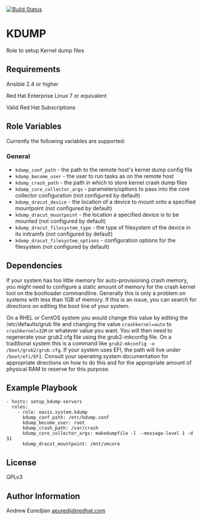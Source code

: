 [![Build Status](https://travis-ci.org/oasis-roles/kdump.svg?branch=master)](https://travis-ci.org/oasis-roles/kdump)

KDUMP
===========

Role to setup Kernel dump files

Requirements
------------

Ansible 2.4 or higher

Red Hat Enterprise Linux 7 or equivalent

Valid Red Hat Subscriptions

Role Variables
--------------

Currently the following variables are supported:

### General

* `kdump_conf_path` - the path to the remote host's kernel dump config file
* `kdump_become_user` - the user to run tasks as on the remote host
* `kdump_crash_path` - the path in which to store kernel crash dump files
* `kdump_core_collector_args` - parameters/options to pass into the core collector configuration (not configured by default)
* `kdump_dracut_device` - the location of a device to mount onto a specified mountpoint (not configured by default)
* `kdump_dracut_mountpoint` - the location a specified device is to be mounted (not configured by default)
* `kdump_dracut_filesystem_type` - the type of filesystem of the device in its initramfs (not configured by default)
* `kdump_dracut_filesystem_options` - configuration options for the filesystem (not configured by default)

Dependencies
------------

If your system has too little memory for auto-provisioning crash memory, you
might need to configure a static amount of memory for the crash kernel tool
on the bootloader commandline. Generally this is only a problem on systems with
less than 1GB of memory. If this is an issue, you can search for directions on
editing the boot line of your system.

On a RHEL or CentOS system you would change this value by editing the /etc/defaults/grub
file and changing the value `crashkernel=auto` to `crashkernel=32M` or whatever
value you want. You will then need to regenerate your grub2.cfg file using the
grub2-mkconfig file. On a traditional system this is a command like `grub2-mkconfig
-o /boot/grub2/grub.cfg`. If your system uses EFI, the path will live under
`/boot/efi/EFI`. Consult your operating system documentation for appropriate
directions on how to do this and for the appropriate amount of physical RAM to
reserve for this purpose.

Example Playbook
----------------

```
- hosts: setup_kdump-servers
  roles:
    - role: oasis.system.kdump
      kdump_conf_path: /etc/kdump.conf
      kdump_become_user: root
      kdump_crash_path: /var/crash
      kdump_core_collector_args: makedumpfile -l --message-level 1 -d 31
      kdump_dracut_mountpoint: /mnt/vmcore
```

License
-------

GPLv3

Author Information
------------------

Andrew Euredjian <aeuredji@redhat.com>
